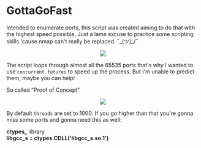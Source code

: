 # GottaGoFast
Intended to enumerate ports, this script was created aiming to do that with the highest speed possible. Just a lame excuse to practice some scripting skills 'cause nmap can't really be replaced. ¯\_(ツ)_/¯

<p align="center">
<img src="https://user-images.githubusercontent.com/78124142/179854800-32a77f78-8aba-48ac-a792-2733a91dba47.gif" />
</p>

The script loops through almost all the 65535 ports that's why I wanted to use ```concurrent.futures``` to speed up the process. But I'm unable to predict them, maybe you can help!   

So called "Proof of Concept"

<p align="center">
<img src="https://user-images.githubusercontent.com/78124142/180364199-ce24c503-70fe-48cd-9884-1a68e64f6f56.gif" />
</p>



By default ```threads``` are set to 1000. If you go higher than that you're gonna miss some ports and gonna need this as well:

  <strong>ctypes_</strong> library  
  <strong>libgcc_s = ctypes.CDLL('libgcc_s.so.1')</strong>
